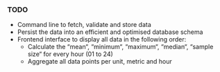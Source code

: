 ### TODO

- Command line to fetch, validate and store data
- Persist the data into an efficient and optimised database schema
- Frontend interface to display all data in the following order:
    - Calculate the “mean“, “minimum“, “maximum“, “median“, “sample size“ for every hour (01 to 24)    
    - Aggregate all data points per unit, metric and hour

